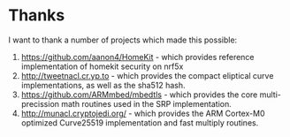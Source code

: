 # Thanks

I want to thank a number of projects which made this possible:

1. https://github.com/aanon4/HomeKit - which provides reference implementation of homekit security on nrf5x
2. http://tweetnacl.cr.yp.to - which provides the compact eliptical curve implementations, as well as the sha512 hash.
3. https://github.com/ARMmbed/mbedtls - which provides the core multi-precission math routines used in the SRP implementation.
4. http://munacl.cryptojedi.org/ - which provides the ARM Cortex-M0 optimized Curve25519 implementation and fast multiply routines.



